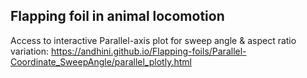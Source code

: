 ## Flapping foil in animal locomotion


Access to interactive Parallel-axis plot for sweep angle & aspect ratio variation:
https://andhini.github.io/Flapping-foils/Parallel-Coordinate_SweepAngle/parallel_plotly.html

